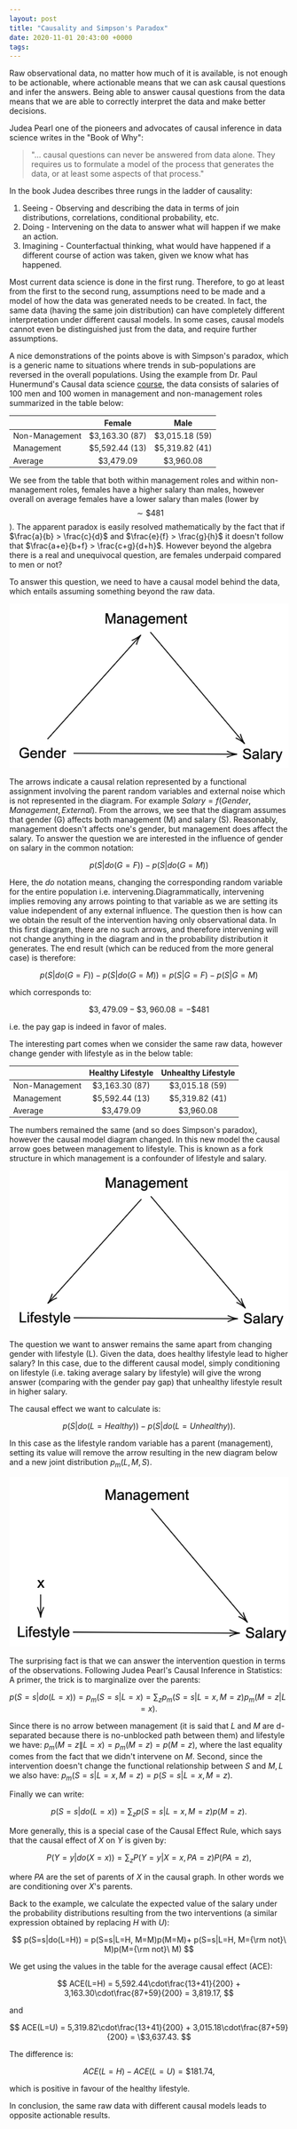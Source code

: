 ```yaml
---
layout: post
title: "Causality and Simpson's Paradox"
date: 2020-11-01 20:43:00 +0000
tags:
---
```


Raw observational data, no matter how much of it is available, is not enough to be actionable, where actionable means that we can ask causal questions and infer the answers. Being able to answer causal questions from the data means that we are able to correctly interpret the data and make better decisions.

Judea Pearl one of the pioneers and advocates of causal inference in data science writes in the "Book of Why":

> "... causal questions can never be answered from data alone. They requires us to formulate a model of the process that generates the data, or at least some aspects of that process."

In the book Judea describes three rungs in the ladder of causality:

1.  Seeing - Observing and describing the data in terms of join distributions, correlations, conditional probability, etc.
2. Doing - Intervening on the data to answer what will happen if we make an action.
3. Imagining - Counterfactual thinking, what would have happened if a different course of action was taken, given we know what has happened.

Most current data science is done in the first rung.
Therefore, to go at least from the first to the second rung, assumptions need to be made and a model of how the data was generated needs to be created.
In fact, the same data (having the same join distribution) can have completely different interpretation under different causal models. In some cases, causal models cannot even be distinguished just from the data, and require further assumptions.

A nice demonstrations of the points above is with Simpson's paradox, which is a generic name to situations where trends in sub-populations are reversed in the overall populations.
Using the example from Dr. Paul Hunermund's Causal data science [course](https://www.dropbox.com/s/zwbfpj17trdx3t6/Causal%20Data%20Science%20with%20DAGs%20-%20Section%201.pdf), the data consists of salaries of 100 men and 100 women in management and non-management roles summarized in the table below:

|                |     Female      |      Male       |
| -------------- | :-------------: | :-------------: |
| Non-Management | \$3,163.30 (87) | \$3,015.18 (59) |
| Management     | \$5,592.44 (13) | \$5,319.82 (41) |
| Average        |   \$3,479.09    |   \$3,960.08    |

We see from the table that both within management roles and within non-management roles, females have a higher salary than males, however overall on average females have a lower salary than males (lower by $$\sim \$481$$).
The apparent paradox is easily resolved mathematically by the fact that if $\frac{a}{b} > \frac{c}{d}$ and $\frac{e}{f} > \frac{g}{h}$ it doesn't follow that $\frac{a+e}{b+f} > \frac{c+g}{d+h}$.
However beyond the algebra there is a real and unequivocal question, are females underpaid compared to men or not?

To answer this question, we need to have a causal model behind the data, which entails assuming something beyond the raw data.

![diag_1](/assets/causality/diagram_1.png)

The arrows indicate a causal relation represented by a functional assignment involving the parent random variables and external noise which is not represented in the diagram. For example $Salary = f(Gender, Management, External)$.
From the arrows, we see that the diagram assumes that gender (G) affects both management (M) and salary (S). Reasonably, management doesn't affects one's gender, but management does affect the salary.
To answer the question we are interested in the influence of gender on salary in the common notation:

$$p(S|do(G=F)) - p(S|do(G=M))$$

Here, the $do$ notation means, changing the corresponding random variable for the entire population i.e. intervening.Diagrammatically, intervening implies removing any arrows pointing to that variable as we are setting its value independent of any external influence.
The question then is how can we obtain the result of the intervention having only observational data.
In this first diagram, there are no such arrows, and therefore intervening will not change anything in the diagram and in the probability distribution it generates.
The end result (which can be reduced from the more general case) is therefore:

$$ 
p(S|do(G=F)) - p(S|do(G=M)) = p(S|G=F) - p(S|G=M) 
$$

which corresponds to:

$$ \$3,479.09 - \$3,960.08 = -\$481 $$

i.e. the pay gap is indeed in favor of males.

The interesting part comes when we consider the same raw data, however change gender with lifestyle as in the below table:

|                |     Healthy Lifestyle      |      Unhealthy Lifestyle       |
| -------------- | :-------------: | :-------------: |
| Non-Management   | \$3,163.30 (87) | \$3,015.18 (59) |
| Management     | \$5,592.44 (13) | \$5,319.82 (41) |
| Average        |   \$3,479.09    |   \$3,960.08    |

The numbers remained the same (and so does Simpson's paradox), however the causal model diagram changed. In this new model the causal arrow goes between management to lifestyle. This is known as a fork structure in which management is a confounder of lifestyle and salary.

![diag_2](/assets/causality/diagram_2.png)

The question we want to answer remains the same apart from changing gender with lifestyle (L). Given the data, does healthy lifestyle lead to higher salary?
In this case, due to the different causal model, simply conditioning on lifestyle (i.e. taking average salary by lifestyle) will give the wrong answer (comparing with the gender pay gap) that unhealthy lifestyle result in higher salary.

The causal effect we want to calculate is:

$$
p(S|do(L=Healthy)) - p(S|do(L=Unhealthy)).
$$

In this case as the lifestyle random variable has a parent (management), setting its value will remove the arrow resulting in the new diagram below and a new joint distribution $p_m(L, M, S)$.

![diag_3](/assets/causality/diagram_3.png)

The surprising fact is that we can answer the intervention question in terms of the observations. Following Judea Pearl's Causal Inference in Statistics: A primer,
the trick is to marginalize over the parents:

$$
p(S=s|do(L=x)) = p_m(S=s|L=x) = \sum_z p_m(S=s|L=x, M=z)p_m(M=z|L=x).
$$

Since there is no arrow between management (it is said that $L$ and $M$ are d-separated because there is no-unblocked path between them) and lifestyle we have: $p_m(M=z\|L=x) = p_m(M=z) = p(M=z)$, where the last equality comes from the fact that we didn't intervene on $M$.
Second, since the intervention doesn't change the functional relationship between $S$ and $M, L$ we also have: $p_m(S=s|L=x, M=z) = p(S=s|L=x, M=z)$.

Finally we can write:

$$
p(S=s|do(L=x)) = \sum_z p(S=s|L=x, M=z)p(M=z).
$$

More generally, this is a special case of the Causal Effect Rule, which says that the causal effect of $X$ on $Y$ is given by:

$$
P(Y=y|do(X=x)) = \sum_z P(Y=y|X=x, PA=z)P(PA=z),
$$

where $PA$ are the set of parents of $X$ in the causal graph. In other words we are conditioning over $X$'s parents.

Back to the example, we calculate the expected value of the salary under the probability distributions resulting from the two interventions (a similar expression obtained by replacing $H$ with $U$): 

$$
p(S=s|do(L=H)) = 
p(S=s|L=H, M=M)p(M=M)+ p(S=s|L=H, M={\rm not}\ M)p(M={\rm not}\ M)
$$

We get using the values in the table for the average causal effect (ACE):

$$
ACE(L=H) = 5,592.44\cdot\frac{13+41}{200} + 3,163.30\cdot\frac{87+59}{200} = 3,819.17,
$$

and 

$$
ACE(L=U) = 5,319.82\cdot\frac{13+41}{200} + 3,015.18\cdot\frac{87+59}{200} = \$3,637.43.
$$

The difference is: 

$$
ACE(L=H) - ACE(L=U)=\$181.74,
$$ 

which is positive in favour of the healthy lifestyle.

In conclusion, the same raw data with different causal models leads to opposite actionable results.